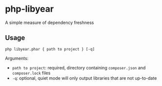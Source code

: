 # php-libyear
A simple measure of dependency freshness

## Usage
`php libyear.phar { path to project } [-q]`

Arguments:
- `path to project`: required, directory containing `composer.json` and `composer.lock` files
- `-q`: optional, quiet mode will only output libraries that are not up-to-date